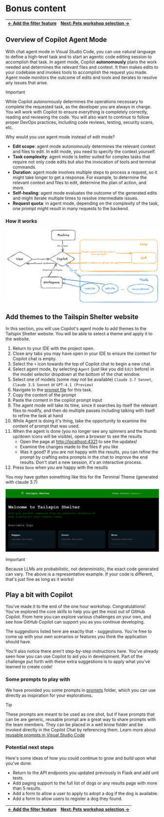 # Bonus content

| [← Add the filter feature][walkthrough-previous] | [Next: Pets workshop selection →][walkthrough-next] |
|:-----------------------------------|------------------------------------------:|

## Overview of Copilot Agent Mode

With chat agent mode in Visual Studio Code, you can use natural language to define a high-level task and to start an agentic code editing session to accomplish that task. In agent mode, Copilot **autonomously** plans the work needed and determines the relevant files and context. It then makes edits to your codebase and invokes tools to accomplish the request you made. Agent mode monitors the outcome of edits and tools and iterates to resolve any issues that arise.

> [!IMPORTANT]
> While Copilot autonomously determines the operations necessary to complete the requested task, as the developer you are always in charge. You will work with Copilot to ensure everything is completely correctly, reading and reviewing the code. You will also want to continue to follow proper DevOps practices, including code reviews, testing, security scans, etc.

Why would you use agent mode instead of edit mode?

- **Edit scope**: agent mode autonomously determines the relevant context and files to edit. In edit mode, you need to specify the context yourself.
- **Task complexity**: agent mode is better suited for complex tasks that require not only code edits but also the invocation of tools and terminal commands.
- **Duration**: agent mode involves multiple steps to process a request, so it might take longer to get a response. For example, to determine the relevant context and files to edit, determine the plan of action, and more.
- **Self-healing**: agent mode evaluates the outcome of the generated edits and might iterate multiple times to resolve intermediate issues.
- **Request quota**: in agent mode, depending on the complexity of the task, one prompt might result in many requests to the backend.

### How it works

![How agent mode works](./images/copilot-agent-mode-how-it-works.png)

## Add themes to the Tailspin Shelter website

In this section, you will use Copilot's agent mode to add themes to the Tailspin Shelter website. You will be able to select a theme and apply it to the website.

1. Return to your IDE with the project open.
2. Close any tabs you may have open in your IDE to ensure the context for Copilot chat is empty.
3. Select the `+` icon towards the top of Copilot chat to begin a new chat.
4. Select agent mode, by selecting `Agent` (just like you did `Edit` before) in the model selector dropdown at the bottom of the chat window.
5. Select one of models (some may not be available) `Claude 3.7 Sonnet`, `Claude 3.5 Sonnet` or `GPT-4.1 (Preview)`
6. Navigate to the [prompt file](../prompts/fun-add-themes.md) for this task.
7. Copy the content of the prompt
8. Paste the content in the copilot prompt input
9. The agent mode will take its time, since it searches by itself the relevant files to modify, and then do multiple passes including talking with itself to refine the task at hand
10. While Agent is doing it's thing, take the opportunity to examine the content of prompt that was used.
11. When the agent is done (you no longer see any spinners and the thumb up/down icons will be visible), open a browser to see the results
    - Open the page at [http://localhost:4321][tailspin-shelter-website] to see the updates!
    - Examine the changes made to the files if you like
    - Was it good? If you are not happy with the results, you can refine the prompt by crafting extra prompts in the chat to improve the end results. Don't start a new session, it's an interactive process.
12. Press `Done` when you are happy with the results

You _may_ have gotten something like this for the Terminal Theme (generated with claude 3.7)

![Tailspin Shelter Terminal Classic theme](images/tail-spin-shelter-terminal-theme.png)

> [!IMPORTANT]
> Because LLMs are probabilistic, not deterministic, the exact code generated can vary. The above is a representative example. If your code is different, that's just fine as long as it works!

## Play a bit with Copilot

You've made it to the end of the one hour workshop. Congratulations! You've explored the core skills to help you get the most out of GitHub Copilot. From here you can explore various challenges on your own, and see how GitHub Copilot can support you as you continue developing.

The suggestions listed here are exactly that - suggestions. You're free to come up with your own scenarios or features you think the application should have.

You'll also notice there aren't step-by-step instructions here. You've already seen how you can use Copilot to aid you in development. Part of the challenge put forth with these extra suggestions is to apply what you've learned to create code!

### Some prompts to play with

We have provided you some prompts in [prompts][github-prompts-path] folder, which you can use directly as inspiration for your explorations.

> [!TIP]
> These prompts are meant to be used as one shot, but if have prompts that can be are generic, reusable prompt are a great way to share prompts with the team members. They can be placed in a well know folder and be invoked directly in the Copilot Chat by referencing them.
> Learn more about [reusable prompts in Visual Studio Code][vscode-prompts]

### Potential next steps

Here's some ideas of how you could continue to grow and build upon what you've done:

- Return to the API endpoints you updated previously in Flask and add unit tests.
- Add paging support to the full list of dogs or any results page with more than 5 results.
- Add a form to allow a user to apply to adopt a dog if the dog is available.
- Add a form to allow users to register a dog they found.

| [← Add the filter feature][walkthrough-previous] | [Next: Pets workshop selection →][walkthrough-next] |
|:-----------------------------------|------------------------------------------:|

[walkthrough-previous]: ./4-add-feature.md
[walkthrough-next]: ../README.md
[tailspin-shelter-website]: http://localhost:4321
[github-prompts-path]: ../prompts/
[vscode-prompts]: https://aka.ms/vscode-ghcp-prompt-snippets